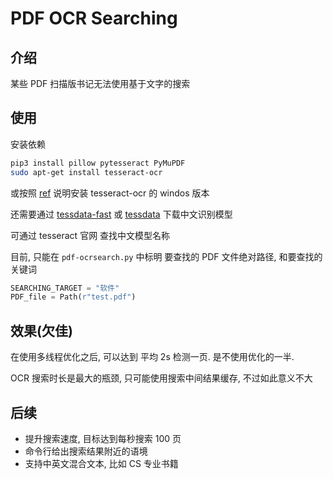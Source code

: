 # PDF OCR Searching

## 介绍

某些 PDF 扫描版书记无法使用基于文字的搜索

## 使用

安装依赖

```bash
pip3 install pillow pytesseract PyMuPDF
sudo apt-get install tesseract-ocr
```

或按照 [ref](https://www.geeksforgeeks.org/python-reading-contents-of-pdf-using-ocr-optical-character-recognition/) 说明安装 tesseract-ocr 的 windos 版本

还需要通过 [tessdata-fast](https://github.com/tesseract-ocr/tessdata_fast) 或 [tessdata](https://github.com/tesseract-ocr/tessdata) 下载中文识别模型

可通过 tesseract 官网 查找中文模型名称

目前, 只能在 `pdf-ocrsearch.py` 中标明 要查找的 PDF 文件绝对路径, 和要查找的关键词

```python
SEARCHING_TARGET = "软件"
PDF_file = Path(r"test.pdf")
```

## 效果(欠佳)

在使用多线程优化之后, 可以达到 平均 2s 检测一页. 是不使用优化的一半.

OCR 搜索时长是最大的瓶颈, 只可能使用搜索中间结果缓存, 不过如此意义不大

## 后续

- 提升搜索速度, 目标达到每秒搜索 100 页
- 命令行给出搜索结果附近的语境
- 支持中英文混合文本, 比如 CS 专业书籍
